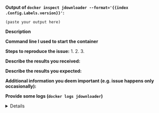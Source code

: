 <!--
DISCLAIMER: As-of 2021, this product does not have a free support team anymore. 
If you want this product to be maintained, please support on Patreon.

YOU HAVE TO READ THIS, YOUR ISSUE WILL BE IGNORED IF NOT READ AND RESPECTED.

If you are reporting a new issue, make sure that we do not have any duplicates
already open. You can ensure this by searching the issue list for this
repository. Please be sure the issue you will report is not actually related to JDownloader.
If your issue is related to JDownloader, you will probably find help to the official
JDownloader forum (https://board.jdownloader.org/forumdisplay.php?f=50)
If there is a duplicate, please close your issue and add a comment
to the existing issue instead.

If you suspect your issue is a bug, please edit your issue description to
include the BUG REPORT INFORMATION shown below. If you fail to provide this
information within 7 days, we cannot debug your issue and will close it. We
will, however, reopen it if you later provide the information.

PLEASE REMEMBER THAT I'M NOT PART OF JDOWNLOADER NOR DOCKER TEAMS!

REALLY IMPORTANT
As Jdownloader logs are REALLY verbose, always use <details><pre>PASTED LOGS</pre></details>
syntax to make your issue readable. As a reminder, I AM NOT PART OF THE JDOWNLOADER TEAMS
so if you're willing to paste your logs, you probably want to ask JDownloader support
at https://support.jdownloader.org/ (only if you didn't find help on their forum)

For more information about reporting issues, see
https://github.com/jaymoulin/docker-jdownloader/blob/master/CONTRIBUTING.md

You do NOT have to include this information if this is a FEATURE REQUEST

If you find this useful, please consider starring the repo and/or donating.

Here are some platform where you can donate
https://www.paypal.me/jaymoulin
https://www.buymeacoffee.com/3Yu8ajd7W
https://patreon.com/jaymoulin.

People showing interest attract more attention ;)
-->

**Output of `docker inspect jdownloader --format='{{index .Config.Labels.version}}'`:**

```
(paste your output here)
```

**Description**

<!--
Briefly describe the problem you are having in a few paragraphs.
-->

**Command line I used to start the container**

**Steps to reproduce the issue:**
1.
2.
3.

**Describe the results you received:**


**Describe the results you expected:**


**Additional information you deem important (e.g. issue happens only occasionally):**

**Provide some logs (`docker logs jdownloader`)**

<details>
<pre>
(paste logs)
</pre>
</details>

